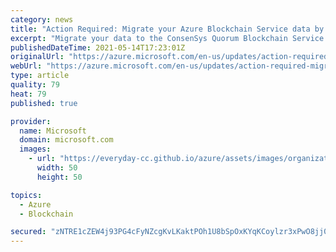 ```yaml
---
category: news
title: "Action Required: Migrate your Azure Blockchain Service data by 10 September 2021"
excerpt: "Migrate your data to the ConsenSys Quorum Blockchain Service. "
publishedDateTime: 2021-05-14T17:23:01Z
originalUrl: "https://azure.microsoft.com/en-us/updates/action-required-migrate-your-azure-blockchain-service-data-by-10-september-2021/"
webUrl: "https://azure.microsoft.com/en-us/updates/action-required-migrate-your-azure-blockchain-service-data-by-10-september-2021/"
type: article
quality: 79
heat: 79
published: true

provider:
  name: Microsoft
  domain: microsoft.com
  images:
    - url: "https://everyday-cc.github.io/azure/assets/images/organizations/microsoft.com-50x50.jpg"
      width: 50
      height: 50

topics:
  - Azure
  - Blockchain

secured: "zNTRE1cZEW4j93PG4cFyNZcgKvLKaktPOh1U8bSpOxKYqKCoylzr3xPwO8jj0N5D9l9oOSWIPq86V2leuibWsDccfTtIJ42MoF4yD4NEkYCi6OV7Y+l8o71DeypxknUzU/Pz1T1t7AiENMA5pSqDn14TnSe33D4ajgkmKKlOyx6eDfarVnUkrIrDqPtEfz3iU2rxO46+IkGOOu0/72X2Fhqn+LJVMszhwl3A5/PUTlXlA0ZMQw930bVSXQHdQgYYlRnA3Rv1KMbv/5Y6I6Fnt4PxfBielQdcySUpDWEsXHN+kb+7yOetOk+40yeeB8gtcQzkaT5oahU615XCl3dipv+k7x4fQcuT9V3nsRZ+wcc=;4VsGLdszKqCzwL8UrKlJQg=="
---
```


